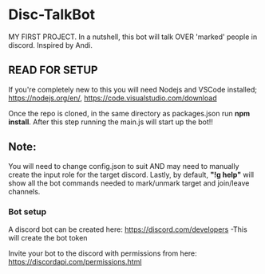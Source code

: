 # Disc-TalkBot
MY FIRST PROJECT.
In a nutshell, this bot will talk OVER 'marked' people in discord. Inspired by Andi.

## READ FOR SETUP
If you're completely new to this you will need Nodejs and VSCode installed;
https://nodejs.org/en/,
https://code.visualstudio.com/download

Once the repo is cloned, in the same directory as packages.json run **npm install**.
After this step running the main.js will start up the bot!! 

## Note:
You will need to change config.json to suit AND may need to manually create the input role for the target discord.
Lastly, by default, **"!g help"** will show all the bot commands needed to mark/unmark target and join/leave channels.

### Bot setup
A discord bot can be created here: https://discord.com/developers
-This will create the bot token

Invite your bot to the discord with permissions from here: https://discordapi.com/permissions.html


